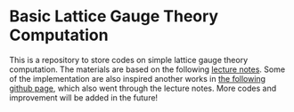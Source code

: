 # Basic Lattice Gauge Theory Computation

This is a repository to store codes on simple lattice gauge theory computation. The materials are based on the following [lecture notes](https://arxiv.org/pdf/hep-lat/0506036). Some of the implementation are also inspired another works in [the following github page](https://github.com/AlessandroCotellucci/Lattice-QCD-for-novice), which also went through the lecture notes. More codes and improvement will be added in the future!
